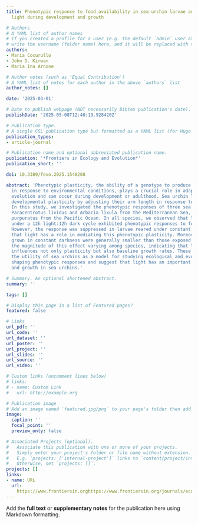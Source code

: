 ```yaml
---
title: Phenotypic response to food availability in sea urchin larvae and impact of
  light during development and growth

# Authors
# A YAML list of author names
# If you created a profile for a user (e.g. the default `admin` user at `content/authors/admin/`), 
# write the username (folder name) here, and it will be replaced with their full name and linked to their profile.
authors:
- Maria Cocurullo
- John D. Kirwan
- Maria Ina Arnone

# Author notes (such as 'Equal Contribution')
# A YAML list of notes for each author in the above `authors` list
author_notes: []

date: '2025-03-01'

# Date to publish webpage (NOT necessarily Bibtex publication's date).
publishDate: '2025-05-08T12:40:19.928420Z'

# Publication type.
# A single CSL publication type but formatted as a YAML list (for Hugo requirements).
publication_types:
- article-journal

# Publication name and optional abbreviated publication name.
publication: '*Frontiers in Ecology and Evolution*'
publication_short: ''

doi: 10.3389/fevo.2025.1548208

abstract: 'Phenotypic plasticity, the ability of a genotype to produce different phenotypes
  in response to environmental conditions, plays a crucial role in adaptation and
  evolution and can occur during development or adulthood. Sea urchin larvae exhibit
  developmental plasticity by adjusting their arm length in response to food availability.
  In this study, we investigated the phenotypic responses of three sea urchin species:
  Paracentrotus lividus and Arbacia lixula from the Mediterranean Sea, and Strongylocentrotus
  purpuratus from the Pacific Ocean. In all species, we observed that larvae reared
  under a 12h light:12h dark cycle exhibited phenotypic responses to food availability.
  However, the response was suppressed in larvae reared under constant darkness, suggesting
  that light has a role in mediating this phenotypic plasticity. Moreover, larvae
  grown in constant darkness were generally smaller than those exposed to light, with
  the magnitude of this effect varying among species, indicating that light exposure
  influences not only plasticity but also baseline growth rates. These findings underscore
  the utility of sea urchins as a model for studying ecological and evolutionary processes
  shaping phenotypic responses and suggest that light has an important impact on development
  and growth in sea urchins.'

# Summary. An optional shortened abstract.
summary: ''

tags: []

# Display this page in a list of Featured pages?
featured: false

# Links
url_pdf: ''
url_code: ''
url_dataset: ''
url_poster: ''
url_project: ''
url_slides: ''
url_source: ''
url_video: ''

# Custom links (uncomment lines below)
# links:
# - name: Custom Link
#   url: http://example.org

# Publication image
# Add an image named `featured.jpg/png` to your page's folder then add a caption below.
image:
  caption: ''
  focal_point: ''
  preview_only: false

# Associated Projects (optional).
#   Associate this publication with one or more of your projects.
#   Simply enter your project's folder or file name without extension.
#   E.g. `projects: ['internal-project']` links to `content/project/internal-project/index.md`.
#   Otherwise, set `projects: []`.
projects: []
links:
- name: URL
  url: 
    https://www.frontiersin.orghttps://www.frontiersin.org/journals/ecology-and-evolution/articles/10.3389/fevo.2025.1548208/full
---
```


Add the **full text** or **supplementary notes** for the publication here using Markdown formatting.
